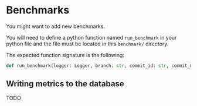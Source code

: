# Benchmarks

You might want to add new benchmarks.

You will need to define a python function named `run_benchmark` in your python file and the file must be located in this `benchmark/` directory.

The expected function signature is the following:

```py
def run_benchmark(logger: Logger, branch: str, commit_id: str, commit_msg: str, num_tokens_to_generate=100):
```

## Writing metrics to the database

TODO
